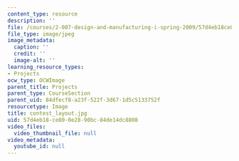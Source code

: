 ```yaml
---
content_type: resource
description: ''
file: /courses/2-007-design-and-manufacturing-i-spring-2009/57d4eb18ce800e2890bc84de14dc8808_contest_layout.jpg
file_type: image/jpeg
image_metadata:
  caption: ''
  credit: ''
  image-alt: ''
learning_resource_types:
- Projects
ocw_type: OCWImage
parent_title: Projects
parent_type: CourseSection
parent_uid: 84dfecf8-a23f-522f-3d67-1d5c5133752f
resourcetype: Image
title: contest_layout.jpg
uid: 57d4eb18-ce80-0e28-90bc-84de14dc8808
video_files:
  video_thumbnail_file: null
video_metadata:
  youtube_id: null
---
```


